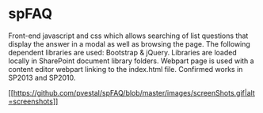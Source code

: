 # spFAQ
Front-end javascript and css which allows searching of list questions that display the answer in a modal as well as browsing the page.
The following dependent libraries are used: Bootstrap & jQuery.
Libraries are loaded locally in SharePoint document library folders.
Webpart page is used with a content editor webpart linking to the index.html file.
Confirmed works in SP2013 and SP2010.

[[https://github.com/pvestal/spFAQ/blob/master/images/screenShots.gif|alt=screenshots]]
